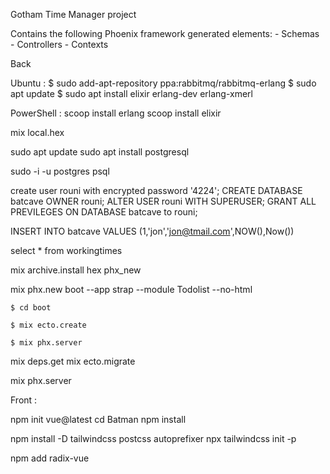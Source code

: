 Gotham Time Manager project

Contains the following Phoenix framework generated elements:
    - Schemas
    - Controllers
    - Contexts


Back

Ubuntu :
$ sudo add-apt-repository ppa:rabbitmq/rabbitmq-erlang
$ sudo apt update
$ sudo apt install elixir erlang-dev erlang-xmerl

PowerShell :
scoop install erlang
scoop install elixir

mix local.hex

sudo apt update
sudo apt install postgresql

sudo -i -u postgres
psql

create user rouni with encrypted password '4224';
CREATE DATABASE batcave OWNER rouni;
ALTER USER rouni WITH SUPERUSER;
GRANT ALL PREVILEGES ON DATABASE batcave to rouni;

INSERT INTO batcave VALUES (1,'jon','jon@tmail.com',NOW(),Now())

select * from workingtimes

mix archive.install hex phx_new

mix phx.new boot --app strap --module Todolist --no-html

    $ cd boot

    $ mix ecto.create

    $ mix phx.server

 mix deps.get
mix ecto.migrate

mix phx.server


Front :

npm init vue@latest
cd Batman
npm install

npm install -D tailwindcss postcss autoprefixer
npx tailwindcss init -p

npm add radix-vue
